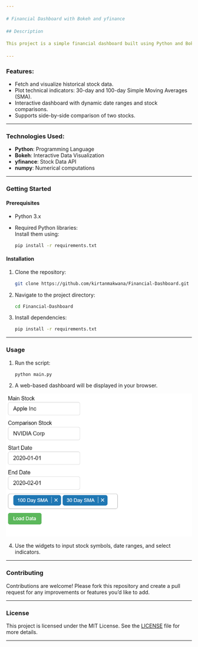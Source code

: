 ```yaml
---

# Financial Dashboard with Bokeh and yfinance

## Description

This project is a simple financial dashboard built using Python and Bokeh for visualizing stock market data. It allows users to compare two stocks over a specified date range and visualize technical indicators such as Simple Moving Averages (SMA). The dashboard supports dynamic interaction with widgets for selecting stock symbols, date ranges, and indicators.

---
```


### Features:
- Fetch and visualize historical stock data.
- Plot technical indicators: 30-day and 100-day Simple Moving Averages (SMA).
- Interactive dashboard with dynamic date ranges and stock comparisons.
- Supports side-by-side comparison of two stocks.

---

### Technologies Used:
- **Python**: Programming Language
- **Bokeh**: Interactive Data Visualization
- **yfinance**: Stock Data API
- **numpy**: Numerical computations

---

### Getting Started

#### Prerequisites
- Python 3.x
- Required Python libraries:  
  Install them using:

  ```bash
  pip install -r requirements.txt
  ```

#### Installation
1. Clone the repository:

   ```bash
   git clone https://github.com/kirtanmakwana/Financial-Dashboard.git
   ```

2. Navigate to the project directory:

   ```bash
   cd Financial-Dashboard
   ```

3. Install dependencies:

   ```bash
   pip install -r requirements.txt
   ```

---

### Usage

1. Run the script:

   ```bash
   python main.py
   ```

2. A web-based dashboard will be displayed in your browser.
   
![Model Training](image.PNG)

4. Use the widgets to input stock symbols, date ranges, and select indicators.

---

### Contributing

Contributions are welcome! Please fork this repository and create a pull request for any improvements or features you’d like to add.

---

### License

This project is licensed under the MIT License. See the [LICENSE](LICENSE) file for more details.

---
